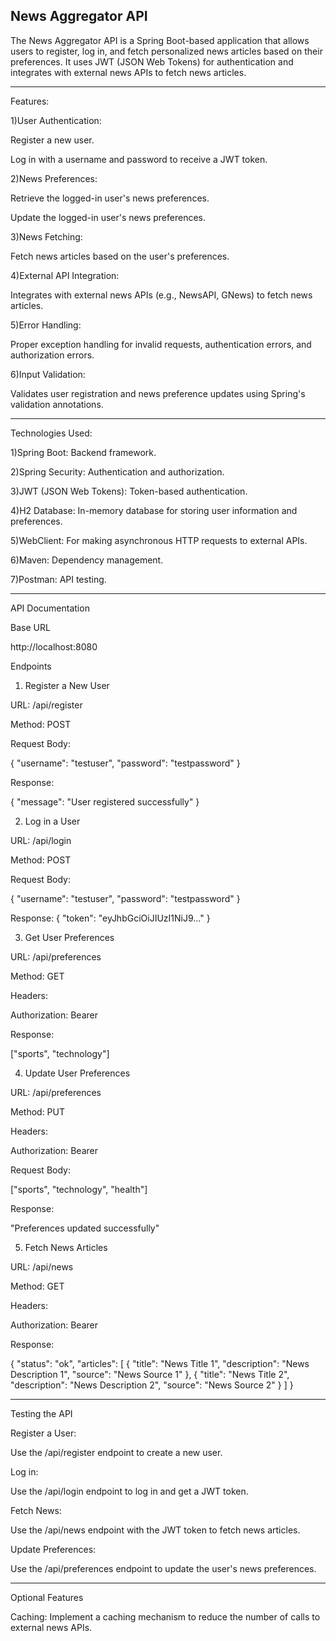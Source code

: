News Aggregator API
-------------------

The News Aggregator API is a Spring Boot-based application that allows users to register, log in, and fetch personalized news articles based on their preferences. It uses JWT (JSON Web Tokens) for authentication and integrates with external news APIs to fetch news articles.

---------------------

Features:

1)User Authentication:

Register a new user.

Log in with a username and password to receive a JWT token.

2)News Preferences:

Retrieve the logged-in user's news preferences.

Update the logged-in user's news preferences.

3)News Fetching:

Fetch news articles based on the user's preferences.

4)External API Integration:

Integrates with external news APIs (e.g., NewsAPI, GNews) to fetch news articles.

5)Error Handling:

Proper exception handling for invalid requests, authentication errors, and authorization errors.

6)Input Validation:

Validates user registration and news preference updates using Spring's validation annotations.

---------------------------------------------------------------

Technologies Used:

1)Spring Boot: Backend framework.

2)Spring Security: Authentication and authorization.

3)JWT (JSON Web Tokens): Token-based authentication.

4)H2 Database: In-memory database for storing user information and preferences.

5)WebClient: For making asynchronous HTTP requests to external APIs.

6)Maven: Dependency management.

7)Postman: API testing.

-------------------------------------------------------
API Documentation

Base URL

http://localhost:8080

Endpoints

1. Register a New User
   
URL: /api/register

Method: POST

Request Body:

{
   "username": "testuser",
   "password": "testpassword"
}

Response:

 {
     "message": "User registered successfully"
 }
 
2. Log in a User
   
URL: /api/login

Method: POST

Request Body:

  {
      "username": "testuser",
      "password": "testpassword"
  }
  
Response:
    {
        "token": "eyJhbGciOiJIUzI1NiJ9..."
    }
    
3. Get User Preferences
   
URL: /api/preferences

Method: GET

Headers:

Authorization: Bearer <token>

Response:

["sports", "technology"]

4. Update User Preferences
   
URL: /api/preferences

Method: PUT

Headers:

Authorization: Bearer <token>

Request Body:

 ["sports", "technology", "health"]
 
Response:

  "Preferences updated successfully"
  
5. Fetch News Articles
   
URL: /api/news

Method: GET

Headers:

Authorization: Bearer <token>

Response:

  {
      "status": "ok",
      "articles": [
          {
              "title": "News Title 1",
              "description": "News Description 1",
              "source": "News Source 1"
          },
          {
              "title": "News Title 2",
              "description": "News Description 2",
              "source": "News Source 2"
          }
      ]
  }

-----------------------------------------------------------

Testing the API

Register a User:

Use the /api/register endpoint to create a new user.

Log in:

Use the /api/login endpoint to log in and get a JWT token.

Fetch News:

Use the /api/news endpoint with the JWT token to fetch news articles.

Update Preferences:

Use the /api/preferences endpoint to update the user's news preferences.

-----------------------------------------------------------------------------
Optional Features

Caching: Implement a caching mechanism to reduce the number of calls to external news APIs.

